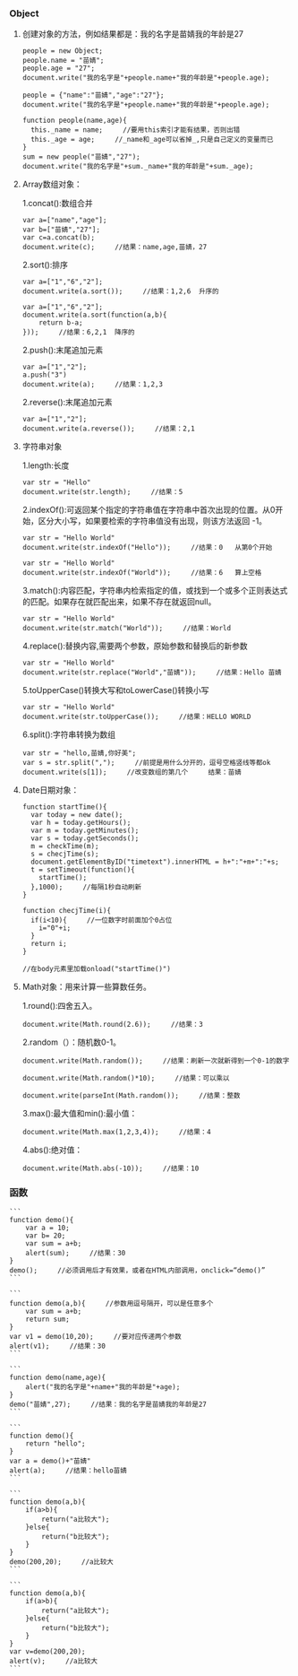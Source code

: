 ### Object
1. 创建对象的方法，例如结果都是：我的名字是苗婧我的年龄是27

	```
	people = new Object;
    people.name = "苗婧";
    people.age = "27";
    document.write("我的名字是"+people.name+"我的年龄是"+people.age);
	```

    ```
	people = {"name":"苗婧","age":"27"};
    document.write("我的名字是"+people.name+"我的年龄是"+people.age);
	```

    ```
	function people(name,age){
      this._name = name;     //要用this索引才能有结果，否则出错
      this._age = age;     //_name和_age可以省掉_,只是自己定义的变量而已
    }
    sum = new people("苗婧","27");
    document.write("我的名字是"+sum._name+"我的年龄是"+sum._age);
	```

2. Array数组对象：

	1.concat():数组合并

	```
	var a=["name","age"];
    var b=["苗婧","27"];
    var c=a.concat(b);
    document.write(c);     //结果：name,age,苗婧，27
	```

    2.sort():排序

	```
	var a=["1","6","2"];
    document.write(a.sort());     //结果：1,2,6  升序的
	```

    ```
	var a=["1","6","2"];
    document.write(a.sort(function(a,b){
    	return b-a;
    }));     //结果：6,2,1  降序的
    ```

    2.push():末尾追加元素

	```
	var a=["1","2"];
    a.push("3")
    document.write(a);     //结果：1,2,3
    ```

    2.reverse():末尾追加元素

	```
	var a=["1","2"];
    document.write(a.reverse());     //结果：2,1
    ```

3. 字符串对象

	1.length:长度

	```
	var str = "Hello"
    document.write(str.length);     //结果：5
	```

    2.indexOf():可返回某个指定的字符串值在字符串中首次出现的位置。从0开始，区分大小写，如果要检索的字符串值没有出现，则该方法返回 -1。

	```
	var str = "Hello World"
    document.write(str.indexOf("Hello"));     //结果：0   从第0个开始
	```

	```
	var str = "Hello World"
    document.write(str.indexOf("World"));     //结果：6   算上空格
	```

 	3.match():内容匹配，字符串内检索指定的值，或找到一个或多个正则表达式的匹配。如果存在就匹配出来，如果不存在就返回null。

	```
	var str = "Hello World"
    document.write(str.match("World"));     //结果：World
	```

	4.replace():替换内容,需要两个参数，原始参数和替换后的新参数

	```
	var str = "Hello World"
    document.write(str.replace("World","苗婧"));     //结果：Hello 苗婧
	```

    5.toUpperCase()转换大写和toLowerCase()转换小写

    ```
	var str = "Hello World"
    document.write(str.toUpperCase());     //结果：HELLO WORLD
	```

    6.split():字符串转换为数组

    ```
	var str = "hello,苗婧,你好美";
    var s = str.split(",");     //前提是用什么分开的，逗号空格竖线等都ok
    document.write(s[1]);     //改变数组的第几个     结果：苗婧
	```

4. Date日期对象：

	```
	function startTime(){
      var today = new date();
      var h = today.getHours();
      var m = today.getMinutes();
      var s = today.getSeconds();
      m = checkTime(m);
      s = checjTime(s);
      document.getElementByID("timetext").innerHTML = h+":"+m+":"+s;
      t = setTimeout(function(){
      	startTime();
      },1000);     //每隔1秒自动刷新
    }

    function checjTime(i){
      if(i<10){     //一位数字时前面加个0占位
        i="0"+i;
      }
      return i;
    }

    //在body元素里加载onload("startTime()")
	```

5. Math对象：用来计算一些算数任务。

	1.round():四舍五入。

	`document.write(Math.round(2.6));     //结果：3`

	2.random（）：随机数0-1。

	`document.write(Math.random());     //结果：刷新一次就新得到一个0-1的数字`

    `document.write(Math.random()*10);     //结果：可以乘以`

    `document.write(parseInt(Math.random());     //结果：整数`

	3.max():最大值和min():最小值：

	`document.write(Math.max(1,2,3,4));     //结果：4`

    4.abs():绝对值：

	`document.write(Math.abs(-10));     //结果：10`

### 函数

	```
	function demo(){
    	var a = 10;
        var b= 20;
    	var sum = a+b;
        alert(sum);     //结果：30
    }
    demo();     //必须调用后才有效果，或者在HTML内部调用，onclick=“demo()”
	```

	```
	function demo(a,b){     //参数用逗号隔开，可以是任意多个
    	var sum = a+b;
        return sum;
    }
    var v1 = demo(10,20);     //要对应传递两个参数
    alert(v1);     //结果：30
	```

	```
	function demo(name,age){
    	alert("我的名字是"+name+"我的年龄是"+age);
    }
    demo("苗婧",27);     //结果：我的名字是苗婧我的年龄是27
    ```

    ```
	function demo(){
    	return "hello";
    }
    var a = demo()+"苗婧"
    alert(a);     //结果：hello苗婧
    ```

    ```
	function demo(a,b){
    	if(a>b){
        	return("a比较大");
        }else{
        	return("b比较大");
        }
    }
    demo(200,20);     //a比较大
    ```

    ```
	function demo(a,b){
    	if(a>b){
        	return("a比较大");
        }else{
        	return("b比较大");
        }
    }
    var v=demo(200,20);
    alert(v);     //a比较大
    ```